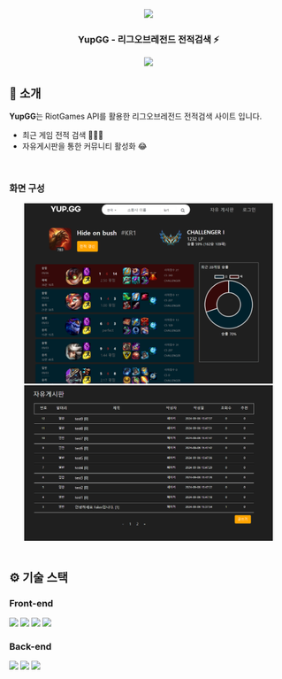 
<div align="center">

<!-- logo -->
<img src="https://upload.wikimedia.org/wikipedia/commons/thumb/d/d8/League_of_Legends_2019_vector.svg/320px-League_of_Legends_2019_vector.svg.png" width="180"/>

<h3>YupGG - 리그오브레전드 전적검색 ⚡</h3>

<img src="https://img.shields.io/badge/프로젝트 기간-2024.08.05 ~ 2024.09.06-skyblue?style=flat&logo=&logoColor=white" />

</div> 


## 📝 소개
**YupGG**는 RiotGames API를 활용한 리그오브레전드 전적검색 사이트 입니다.

- 최근 게임 전적 검색 💁🏻‍♀️
- 자유게시판을 통한 커뮤니티 활성화 😂

<br />

### 화면 구성
<div align="center">
<img src="./images/search.png" width="450" >
<img src="./images/post.png" width="450">
</div>

<br />


## ⚙ 기술 스택
### Front-end
<div style="display:inline-block;" align:"center">

  <img src="https://img.shields.io/badge/HTML-239120?style=for-the-badge&logo=html5&logoColor=white"/>
  <img src="https://img.shields.io/badge/CSS-239120?&style=for-the-badge&logo=css3&logoColor=white" />
  <img src="https://img.shields.io/badge/Bootstrap-563D7C?style=for-the-badge&logo=bootstrap&logoColor=white"/>
  <img src="https://img.shields.io/badge/JavaScript-F7DF1E?style=for-the-badge&logo=JavaScript&logoColor=white"/>
</div>

### Back-end
<div>
  <img src="https://img.shields.io/badge/java-%23ED8B00.svg?style=for-the-badge&logo=openjdk&logoColor=white" />
  <img src="https://img.shields.io/badge/Spring-6DB33F?style=for-the-badge&logo=spring&logoColor=white"/>
  <img src="https://img.shields.io/badge/mysql-4479A1.svg?style=for-the-badge&logo=mysql&logoColor=white" />

</div>
